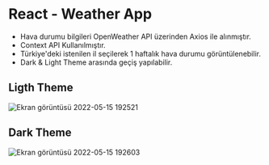 # React - Weather App

- Hava durumu bilgileri OpenWeather API üzerinden Axios ile alınmıştır.
- Context API Kullanılmıştır.
- Türkiye'deki istenilen il seçilerek 1 haftalık hava durumu görüntülenebilir.
- Dark & Light Theme arasında geçiş yapılabilir.

## Ligth Theme
![Ekran görüntüsü 2022-05-15 192521](https://user-images.githubusercontent.com/98388628/168483228-f0a35078-23b2-46cf-9fb9-c693a996e9d2.png)

## Dark Theme
![Ekran görüntüsü 2022-05-15 192603](https://user-images.githubusercontent.com/98388628/168483248-5ecafde8-5967-4fec-9466-4aeb8bf9d11b.png)
